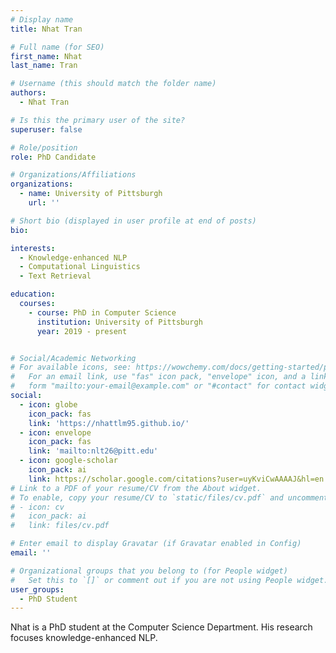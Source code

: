 ```yaml
---
# Display name
title: Nhat Tran

# Full name (for SEO)
first_name: Nhat
last_name: Tran

# Username (this should match the folder name)
authors:
  - Nhat Tran

# Is this the primary user of the site?
superuser: false

# Role/position
role: PhD Candidate

# Organizations/Affiliations
organizations:
  - name: University of Pittsburgh
    url: ''

# Short bio (displayed in user profile at end of posts)
bio: 

interests:
  - Knowledge-enhanced NLP
  - Computational Linguistics
  - Text Retrieval

education:
  courses:
    - course: PhD in Computer Science
      institution: University of Pittsburgh
      year: 2019 - present


# Social/Academic Networking
# For available icons, see: https://wowchemy.com/docs/getting-started/page-builder/#icons
#   For an email link, use "fas" icon pack, "envelope" icon, and a link in the
#   form "mailto:your-email@example.com" or "#contact" for contact widget.
social:
  - icon: globe
    icon_pack: fas
    link: 'https://nhattlm95.github.io/'
  - icon: envelope
    icon_pack: fas
    link: 'mailto:nlt26@pitt.edu'
  - icon: google-scholar
    icon_pack: ai
    link: https://scholar.google.com/citations?user=uyKviCwAAAAJ&hl=en
# Link to a PDF of your resume/CV from the About widget.
# To enable, copy your resume/CV to `static/files/cv.pdf` and uncomment the lines below.
# - icon: cv
#   icon_pack: ai
#   link: files/cv.pdf

# Enter email to display Gravatar (if Gravatar enabled in Config)
email: ''

# Organizational groups that you belong to (for People widget)
#   Set this to `[]` or comment out if you are not using People widget.
user_groups:
  - PhD Student
---
```

Nhat is a PhD student at the Computer Science Department. His research focuses knowledge-enhanced NLP.